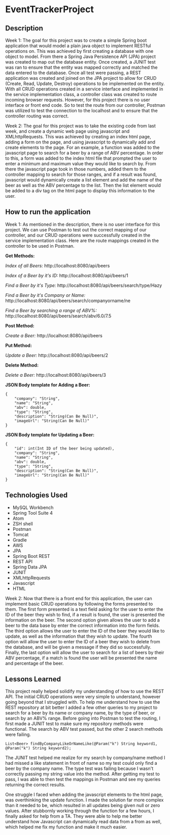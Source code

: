 # EventTrackerProject

## Description
Week 1: The goal for this project was to create a simple Spring boot application that would model a plain java object to implement RESTful operations on. This was achieved by first creating a database with one object to model. From there a Spring Java Persistence API (JPA) project was created to map out the database entity. Once created, a JUNIT test was ran to ensure that the entity was mapped correctly and matched the data entered to the database. Once all test were passing, a REST application was created and joined on the JPA project to allow for CRUD (Create, Read, Update, Destroy) operations to be implemented on the entity. With all CRUD operations created in a service interface and implemented in the service implementation class, a controller class was created to route incoming browser requests. However, for this project there is no user interface or front end code. So to test the route from our controller, Postman was utilized to test the connection to the localhost and to ensure that the controller routing was correct.

Week 2: The goal for this project was to take the existing code from last week, and create a dynamic web page using javascript and XMLhttpRequests. This was achieved by creating an index html page, adding a form on the page, and using javascript to dynamically add and create elements to the page. For an example, a function was added to the javascript page to search for a beer by a range of ABV percentage. In order to this, a form was added to the index html file that prompted the user to enter a minimum and maximum value they would like to search by. From there the javascript page took in those numbers, added them to the controller mapping to search for those ranges, and if a result was found, javascript would dynamically create a list element and add the name of the beer as well as the ABV percentage to the list. Then the list element would be added to a div tag on the html page to display this information to the user.


## How to run the application
Week 1: As mentioned in the description, there is no user interface for this project. We can use Postman to test out the correct mapping of our controller, and our CRUD operations were successfully created in the service implementation class. Here are the route mappings created in the controller to be used in Postman.

**Get Methods:**

*Index of all Beers:*
http://localhost:8080/api/beers

*Index of a Beer by it's ID:*
http://localhost:8080/api/beers/1

*Find a Beer by it's Type:*
http://localhost:8080/api/beers/search/type/Hazy

*Find a Beer by it's Company or Name:*
http://localhost:8080/api/beers/search/companyorname/ne

*Find a Beer by searching a range of ABV%:*
http://localhost:8080/api/beers/search/abv/6.0/7.5

**Post Method:**

*Create a Beer:*
http://localhost:8080/api/beers

**Put Method:**

*Update a Beer:*
http://localhost:8080/api/beers/2

**Delete Method:**

*Delete a Beer:*
http://localhost:8080/api/beers/3

**JSON Body template for Adding a Beer:**
```
{
    "company": "String",
    "name": "String",
    "abv": double,
    "type": "String",
    "description": "String(Can Be Null)",
    "imageUrl": "String(Can Be Null)"
}
```
**JSON Body template for Updating a Beer:**
```
{
    "id": int(Int ID of the beer being updated),
    "company": "String",
    "name": "String",
    "abv": double,
    "type": "String",
    "description": "String(Can Be Null)",
    "imageUrl": "String(Can Be Null)"
}
```
## Technologies Used
- MySQL Workbench
- Spring Tool Suite 4
- Atom
- ZSH shell
- Postman
- Tomcat
- Gradle
- AWS
- JPA
- Spring Boot REST
- REST API
- Spring Data JPA
- JUNIT
- XMLhttpRequests
- Javascript
- HTML

Week 2: Now that there is a front end for this application, the user can implement basic CRUD operations by following the forms presented to them. The first form presented is a text field asking for the user to enter the ID of the beer they wish to find, if a result is found, the user is presented the information on the beer. The second option given allows the user to add a beer to the data base by enter the correct information into the form fields. The third option allows the user to enter the ID of the beer they would like to update, as well as the information that they wish to update. The fourth option will allow the user to enter the ID of a beer they wish to delete from the database, and will be given a message if they did so successfully. Finally, the last option will allow the user to search for a list of beers by their ABV percentage, if a match is found the user will be presented the name and percentage of the beer.



## Lessons Learned
This project really helped solidify my understanding of how to use the REST API. The initial CRUD operations were very simple to understand, however going beyond that I struggled with. To help me understand how to use the REST repository at bit better I added a few other queries to my project to search for a beer by its name or company name, by the type of beer, or search by an ABV% range. Before going into Postman to test the routing, I first made a JUNIT test to make sure my repository methods were functional. The search by ABV test passed, but the other 2 search methods were failing.

```
List<Beer> findByCompanyLikeOrNameLike(@Param("k") String keyword1, @Param("k") String keyword2);
```

The JUNIT test helped me realize for my search by company/name method I had missed a like statement in front of name so my test could only find a beer by the company name. The type test was failing because I wasn't correctly passing my string value into the method. After getting my test to pass, I was able to then test the mappings in Postman and see my queries returning the correct results.


One struggle I faced when adding the javascript elements to the html page, was overthinking the update function. I made the solution far more complex than it needed to be, which resulted in all updates being given null or zero values. After stubbornly working through the function for a few hours, I finally asked for help from a TA. They were able to help me better understand how Javascript can dynamically read data from a from as well, which helped me fix my function and make it much easier.
